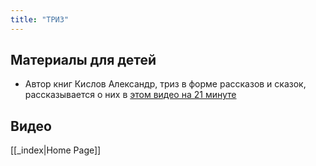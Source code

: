 ```yaml
---
title: "ТРИЗ"
---
```

## Материалы для детей
- Автор книг Кислов Александр, триз в форме рассказов и сказок, рассказывается о них в [этом видео на 21 минуте ](https://youtu.be/1OLVsKu23gQ)


## Видео




[[_index|Home Page]]
